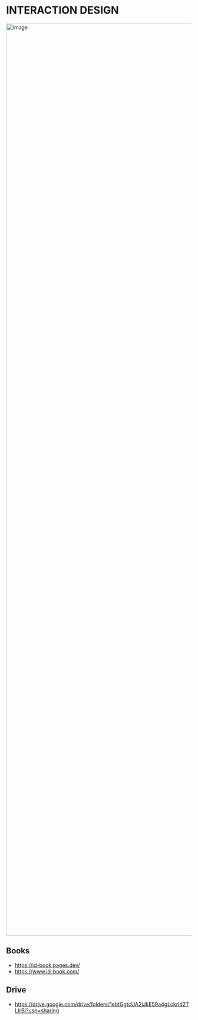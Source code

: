 
# INTERACTION DESIGN

<img width="3111" height="2475" alt="image" src="https://github.com/user-attachments/assets/fe9fba65-491c-4efc-838f-647d9c15b443" />



## Books
- https://id-book.pages.dev/
- https://www.id-book.com/

## Drive
- https://drive.google.com/drive/folders/1ebtGgtcUA2jJkE59a4gLckrld2TLIrBi?usp=sharing 
